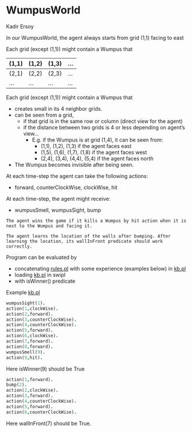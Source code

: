 # WumpusWorld
Kadir Ersoy

In our WumpusWorld, the agent always starts from grid (1,1) facing to east

Each grid (except (1,1)) might contain a Wumpus that

| (1,1) | (1,2) | (1,3) | … |
| --- | --- | --- | --- |
| (2,1) |  (2,2) |  (2,3) | … |
|  … | … | … | … |

Each grid (except (1,1)) might contain a Wumpus that

- creates small in its 4 neighbor grids.
- can be seen from a grid,
    - if that grid is in the same row or column (direct view for the agent)
    - if the distance between two grids is 4 or less depending on agent’s view…
        - E.g. if the Wumpus is at grid (1,4), it can be seen from:
            - (1,1), (1,2), (1,3) if the agent faces east
            - (1,5), (1,6), (1,7), (1,8) if the agent faces west
            - (2,4), (3,4), (4,4), (5,4) if the agent faces north
- The Wumpus becomes invisible after being seen.

At each time-step the agent can take the following actions:

- forward, counterClockWise, clockWise, hit

At each time-step, the agent might receive:

- wumpusSmell, wumpusSight, bump

`The agent wins the game if it kills a Wumpus by hit action when it is next to the Wumpus and facing it.`

`The agent learns the location of the walls after bumping. After learning the location, its wallInFront predicate should work correctly.`

Program can be evaluated by

- concatenating [rules.pl](http://rules.pl/) with some experience (examples below) in [kb.pl](http://kb.pl/)
- loading [kb.pl](http://kb.pl/) in swipl
- with isWinner() predicate

Example [kb.pl](http://kb.pl)

```prolog
wumpusSight(1).
action(1,clockWise).
action(2,forward).
action(3,counterClockWise).
action(4,counterClockWise).
action(5,forward).
action(6,clockWise).
action(7,forward).
action(8,forward).
wumpusSmell(9).
action(9,hit).

```

Here isWinner(9) should be True

```prolog
action(1,forward).
bump(2).
action(2,clockWise).
action(3,forward).
action(4,counterClockWise).
action(5,forward).
action(6,counterClockWise).
```

Here wallInFront(7) should be True.
